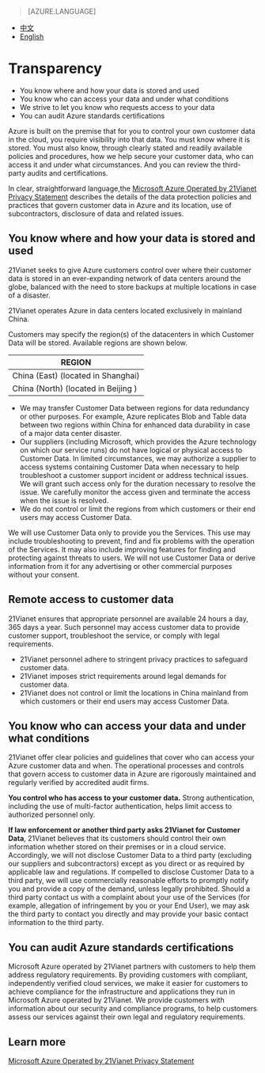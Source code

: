 <tags ms.service="trust-center" ms.date="12/2015" wacn.date="12/2015" wacn.lang="en"/>

> [AZURE.LANGUAGE]
- [中文](/support/trust-center/transparency/)
- [English](/support/trust-center/transparency-en/)

# Transparency
 
* You know where and how your data is stored and used
* You know who can access your data and under what conditions
* We strive to let you know who requests access to your data
* You can audit Azure standards certifications
 
Azure is built on the premise that for you to control your own customer data in the cloud, you require visibility into that data. You must know where it is stored. You must also know, through clearly stated and readily available policies and procedures, how we help secure your customer data, who can access it and under what circumstances. And you can review the third-party audits and certifications.

In clear, straightforward language,the [Microsoft Azure Operated by 21Vianet Privacy Statement](/support/legal/privacy-statement) describes the details of the data protection policies and practices that govern customer data in Azure and its location, use of subcontractors, disclosure of data and related issues.

## You know where and how your data is stored and used

21Vianet seeks to give Azure customers control over where their customer data is stored in an ever-expanding network of data centers around the globe, balanced with the need to store backups at multiple locations in case of a disaster.

21Vianet operates Azure in data centers located exclusively in mainland China.

Customers may specify the region(s) of the datacenters in which Customer Data will be stored. Available regions are shown below.

|REGION|
|---|
|China (East) (located in Shanghai)|
|China (North) (located in Beijing )|

* We may transfer Customer Data between regions for data redundancy or other purposes. For example, Azure replicates Blob and Table data between two regions within China for enhanced data durability in case of a major data center disaster.
* Our suppliers (including Microsoft, which provides the Azure technology on which our service runs) do not have logical or physical access to Customer Data. In limited circumstances, we may authorize a supplier to access systems containing Customer Data when necessary to help troubleshoot a customer support incident or address technical issues. We will grant such access only for the duration necessary to resolve the issue. We carefully monitor the access given and terminate the access when the issue is resolved.
* We do not control or limit the regions from which customers or their end users may access Customer Data.

We will use Customer Data only to provide you the Services. This use may include troubleshooting to prevent, find and fix problems with the operation of the Services. It may also include improving features for finding and protecting against threats to users. We will not use Customer Data or derive information from it for any advertising or other commercial purposes without your consent.

## Remote access to customer data
21Vianet ensures that appropriate personnel are available 24 hours a day, 365 days a year. Such personnel may access customer data to provide customer support, troubleshoot the service, or comply with legal requirements.

* 21Vianet personnel adhere to stringent privacy practices to safeguard customer data.
* 21Vianet imposes strict requirements around legal demands for customer data.
* 21Vianet does not control or limit the locations in China mainland from which customers or their end users may access Customer Data.

## You know who can access your data and under what conditions

21Vianet offer clear policies and guidelines that cover who can access your Azure customer data and when. The operational processes and controls that govern access to customer data in Azure are rigorously maintained and regularly verified by accredited audit firms.

**You control who has access to your customer data.** Strong authentication, including the use of multi-factor authentication, helps limit access to authorized personnel only.

**If law enforcement or another third party asks 21Vianet for Customer Data**, 21Vianet believes that its customers should control their own information whether stored on their premises or in a cloud service. Accordingly, we will not disclose Customer Data to a third party (excluding our suppliers and subcontractors) except as you direct or as required by applicable law and regulations. If compelled to disclose Customer Data to a third party, we will use commercially reasonable efforts to promptly notify you and provide a copy of the demand, unless legally prohibited. Should a third party contact us with a complaint about your use of the Services (for example, allegation of infringement by you or your End User), we may ask the third party to contact you directly and may provide your basic contact information to the third party.

## You can audit Azure standards certifications

Microsoft Azure operated by 21Vianet partners with customers to help them address regulatory requirements. By providing customers with compliant, independently verified cloud services, we make it easier for customers to achieve compliance for the infrastructure and applications they run in Microsoft Azure operated by 21Vianet. We provide customers with information about our security and compliance programs, to help customers assess our services against their own legal and regulatory requirements.

## Learn more

[Microsoft Azure Operated by 21Vianet Privacy Statement](/support/legal/subscription-agreement)
